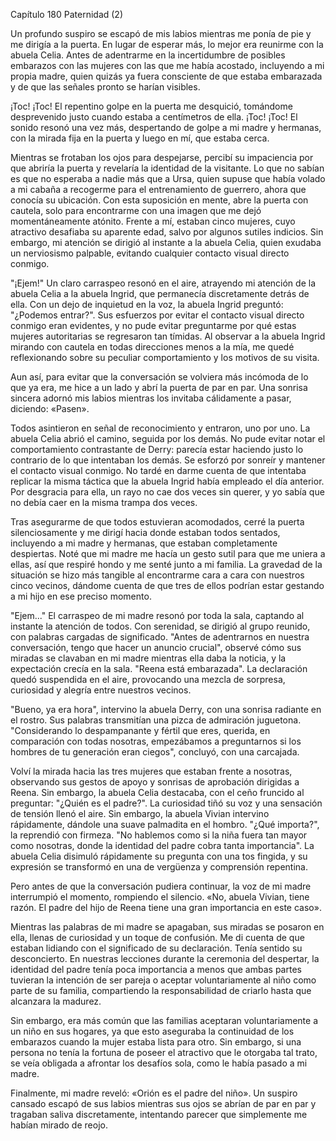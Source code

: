
Capítulo 180 Paternidad (2)

Un profundo suspiro se escapó de mis labios mientras me ponía de pie y me dirigía a la puerta. En lugar de esperar más, lo mejor era reunirme con la abuela Celia. Antes de adentrarme en la incertidumbre de posibles embarazos con las mujeres con las que me había acostado, incluyendo a mi propia madre, quien quizás ya fuera consciente de que estaba embarazada y de que las señales pronto se harían visibles.

¡Toc! ¡Toc! El repentino golpe en la puerta me desquició, tomándome desprevenido justo cuando estaba a centímetros de ella. ¡Toc! ¡Toc! El sonido resonó una vez más, despertando de golpe a mi madre y hermanas, con la mirada fija en la puerta y luego en mí, que estaba cerca.

Mientras se frotaban los ojos para despejarse, percibí su impaciencia por que abriría la puerta y revelaría la identidad de la visitante. Lo que no sabían es que no esperaba a nadie más que a Ursa, quien supuse que había volado a mi cabaña a recogerme para el entrenamiento de guerrero, ahora que conocía su ubicación. Con esta suposición en mente, abre la puerta con cautela, solo para encontrarme con una imagen que me dejó momentáneamente atónito. Frente a mí, estaban cinco mujeres, cuyo atractivo desafiaba su aparente edad, salvo por algunos sutiles indicios. Sin embargo, mi atención se dirigió al instante a la abuela Celia, quien exudaba un nerviosismo palpable, evitando cualquier contacto visual directo conmigo.

"¡Ejem!" Un claro carraspeo resonó en el aire, atrayendo mi atención de la abuela Celia a la abuela Ingrid, que permanecía discretamente detrás de ella. Con un dejo de inquietud en la voz, la abuela Ingrid preguntó: "¿Podemos entrar?". Sus esfuerzos por evitar el contacto visual directo conmigo eran evidentes, y no pude evitar preguntarme por qué estas mujeres autoritarias se regresaron tan tímidas. Al observar a la abuela Ingrid mirando con cautela en todas direcciones menos a la mía, me quedé reflexionando sobre su peculiar comportamiento y los motivos de su visita.

Aun así, para evitar que la conversación se volviera más incómoda de lo que ya era, me hice a un lado y abrí la puerta de par en par. Una sonrisa sincera adornó mis labios mientras los invitaba cálidamente a pasar, diciendo: «Pasen».

Todos asintieron en señal de reconocimiento y entraron, uno por uno. La abuela Celia abrió el camino, seguida por los demás. No pude evitar notar el comportamiento contrastante de Derry: parecía estar haciendo justo lo contrario de lo que intentaban los demás. Se esforzó por sonreír y mantener el contacto visual conmigo. No tardé en darme cuenta de que intentaba replicar la misma táctica que la abuela Ingrid había empleado el día anterior. Por desgracia para ella, un rayo no cae dos veces sin querer, y yo sabía que no debía caer en la misma trampa dos veces.

Tras asegurarme de que todos estuvieran acomodados, cerré la puerta silenciosamente y me dirigí hacia donde estaban todos sentados, incluyendo a mi madre y hermanas, que estaban completamente despiertas. Noté que mi madre me hacía un gesto sutil para que me uniera a ellas, así que respiré hondo y me senté junto a mi familia. La gravedad de la situación se hizo más tangible al encontrarme cara a cara con nuestros cinco vecinos, dándome cuenta de que tres de ellos podrían estar gestando a mi hijo en ese preciso momento.

"Ejem..." El carraspeo de mi madre resonó por toda la sala, captando al instante la atención de todos. Con serenidad, se dirigió al grupo reunido, con palabras cargadas de significado. "Antes de adentrarnos en nuestra conversación, tengo que hacer un anuncio crucial", observé cómo sus miradas se clavaban en mi madre mientras ella daba la noticia, y la expectación crecía en la sala. "Reena está embarazada". La declaración quedó suspendida en el aire, provocando una mezcla de sorpresa, curiosidad y alegría entre nuestros vecinos.

"Bueno, ya era hora", intervino la abuela Derry, con una sonrisa radiante en el rostro. Sus palabras transmitían una pizca de admiración juguetona. "Considerando lo despampanante y fértil que eres, querida, en comparación con todas nosotras, empezábamos a preguntarnos si los hombres de tu generación eran ciegos", concluyó, con una carcajada.

Volví la mirada hacia las tres mujeres que estaban frente a nosotras, observando sus gestos de apoyo y sonrisas de aprobación dirigidas a Reena. Sin embargo, la abuela Celia destacaba, con el ceño fruncido al preguntar: "¿Quién es el padre?". La curiosidad tiñó su voz y una sensación de tensión llenó el aire. Sin embargo, la abuela Vivian intervino rápidamente, dándole una suave palmadita en el hombro. "¿Qué importa?", la reprendió con firmeza. "No hablemos como si la niña fuera tan mayor como nosotras, donde la identidad del padre cobra tanta importancia". La abuela Celia disimuló rápidamente su pregunta con una tos fingida, y su expresión se transformó en una de vergüenza y comprensión repentina.

Pero antes de que la conversación pudiera continuar, la voz de mi madre interrumpió el momento, rompiendo el silencio. «No, abuela Vivian, tiene razón. El padre del hijo de Reena tiene una gran importancia en este caso».

Mientras las palabras de mi madre se apagaban, sus miradas se posaron en ella, llenas de curiosidad y un toque de confusión. Me di cuenta de que estaban lidiando con el significado de su declaración. Tenía sentido su desconcierto. En nuestras lecciones durante la ceremonia del despertar, la identidad del padre tenía poca importancia a menos que ambas partes tuvieran la intención de ser pareja o aceptar voluntariamente al niño como parte de su familia, compartiendo la responsabilidad de criarlo hasta que alcanzara la madurez.

Sin embargo, era más común que las familias aceptaran voluntariamente a un niño en sus hogares, ya que esto aseguraba la continuidad de los embarazos cuando la mujer estaba lista para otro. Sin embargo, si una persona no tenía la fortuna de poseer el atractivo que le otorgaba tal trato, se veía obligada a afrontar los desafíos sola, como le había pasado a mi madre.

Finalmente, mi madre reveló: «Orión es el padre del niño». Un suspiro cansado escapó de sus labios mientras sus ojos se abrían de par en par y tragaban saliva discretamente, intentando parecer que simplemente me habían mirado de reojo.
